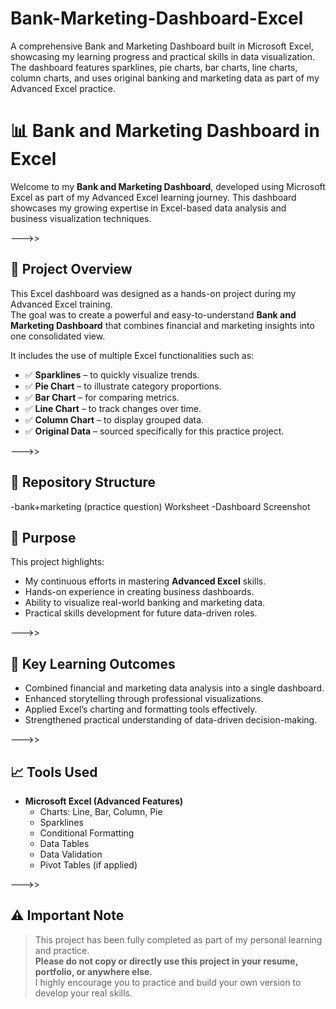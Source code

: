 # Bank-Marketing-Dashboard-Excel
A comprehensive Bank and Marketing Dashboard built in Microsoft Excel, showcasing my learning progress and practical skills in data visualization. The dashboard features sparklines, pie charts, bar charts, line charts, column charts, and uses original banking and marketing data as part of my Advanced Excel practice.

# 📊 Bank and Marketing Dashboard in Excel

Welcome to my **Bank and Marketing Dashboard**, developed using Microsoft Excel as part of my Advanced Excel learning journey. This dashboard showcases my growing expertise in Excel-based data analysis and business visualization techniques.

--->>

## 🚀 Project Overview

This Excel dashboard was designed as a hands-on project during my Advanced Excel training.  
The goal was to create a powerful and easy-to-understand **Bank and Marketing Dashboard** that combines financial and marketing insights into one consolidated view.

It includes the use of multiple Excel functionalities such as:

- ✅ **Sparklines** – to quickly visualize trends.
- ✅ **Pie Chart** – to illustrate category proportions.
- ✅ **Bar Chart** – for comparing metrics.
- ✅ **Line Chart** – to track changes over time.
- ✅ **Column Chart** – to display grouped data.
- ✅ **Original Data** – sourced specifically for this practice project.

--->>

## 📁 Repository Structure

-bank+marketing (practice question) Worksheet 
-Dashboard Screenshot

## 🎯 Purpose

This project highlights:
- My continuous efforts in mastering **Advanced Excel** skills.
- Hands-on experience in creating business dashboards.
- Ability to visualize real-world banking and marketing data.
- Practical skills development for future data-driven roles.

--->>

## 📌 Key Learning Outcomes

- Combined financial and marketing data analysis into a single dashboard.
- Enhanced storytelling through professional visualizations.
- Applied Excel’s charting and formatting tools effectively.
- Strengthened practical understanding of data-driven decision-making.

--->>

## 📈 Tools Used

- **Microsoft Excel (Advanced Features)**
  - Charts: Line, Bar, Column, Pie
  - Sparklines
  - Conditional Formatting
  - Data Tables
  - Data Validation
  - Pivot Tables (if applied)

--->>

## ⚠️ Important Note

> This project has been fully completed as part of my personal learning and practice.  
> **Please do not copy or directly use this project in your resume, portfolio, or anywhere else.**  
> I highly encourage you to practice and build your own version to develop your real skills.
